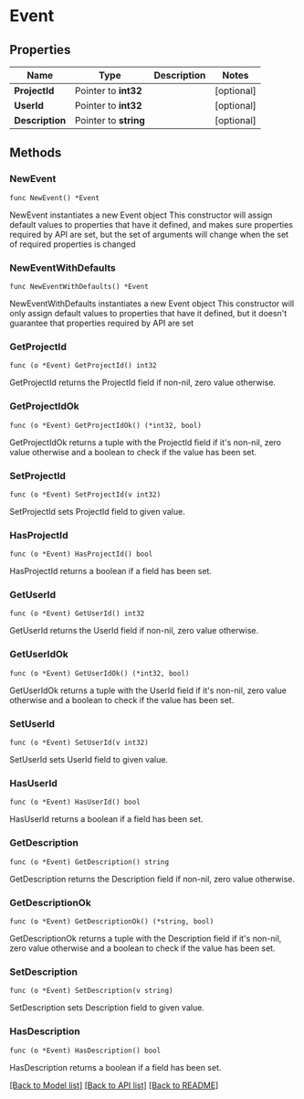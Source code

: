 # Event

## Properties

Name | Type | Description | Notes
------------ | ------------- | ------------- | -------------
**ProjectId** | Pointer to **int32** |  | [optional] 
**UserId** | Pointer to **int32** |  | [optional] 
**Description** | Pointer to **string** |  | [optional] 

## Methods

### NewEvent

`func NewEvent() *Event`

NewEvent instantiates a new Event object
This constructor will assign default values to properties that have it defined,
and makes sure properties required by API are set, but the set of arguments
will change when the set of required properties is changed

### NewEventWithDefaults

`func NewEventWithDefaults() *Event`

NewEventWithDefaults instantiates a new Event object
This constructor will only assign default values to properties that have it defined,
but it doesn't guarantee that properties required by API are set

### GetProjectId

`func (o *Event) GetProjectId() int32`

GetProjectId returns the ProjectId field if non-nil, zero value otherwise.

### GetProjectIdOk

`func (o *Event) GetProjectIdOk() (*int32, bool)`

GetProjectIdOk returns a tuple with the ProjectId field if it's non-nil, zero value otherwise
and a boolean to check if the value has been set.

### SetProjectId

`func (o *Event) SetProjectId(v int32)`

SetProjectId sets ProjectId field to given value.

### HasProjectId

`func (o *Event) HasProjectId() bool`

HasProjectId returns a boolean if a field has been set.

### GetUserId

`func (o *Event) GetUserId() int32`

GetUserId returns the UserId field if non-nil, zero value otherwise.

### GetUserIdOk

`func (o *Event) GetUserIdOk() (*int32, bool)`

GetUserIdOk returns a tuple with the UserId field if it's non-nil, zero value otherwise
and a boolean to check if the value has been set.

### SetUserId

`func (o *Event) SetUserId(v int32)`

SetUserId sets UserId field to given value.

### HasUserId

`func (o *Event) HasUserId() bool`

HasUserId returns a boolean if a field has been set.

### GetDescription

`func (o *Event) GetDescription() string`

GetDescription returns the Description field if non-nil, zero value otherwise.

### GetDescriptionOk

`func (o *Event) GetDescriptionOk() (*string, bool)`

GetDescriptionOk returns a tuple with the Description field if it's non-nil, zero value otherwise
and a boolean to check if the value has been set.

### SetDescription

`func (o *Event) SetDescription(v string)`

SetDescription sets Description field to given value.

### HasDescription

`func (o *Event) HasDescription() bool`

HasDescription returns a boolean if a field has been set.


[[Back to Model list]](../README.md#documentation-for-models) [[Back to API list]](../README.md#documentation-for-api-endpoints) [[Back to README]](../README.md)


